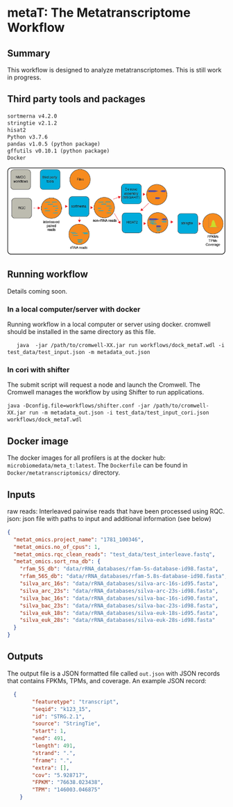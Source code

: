 # metaT: The Metatranscriptome Workflow
## Summary
This workflow is designed to analyze metatranscriptomes. This is still work in progress.

## Third party tools and packages
```
sortmerna v4.2.0
stringtie v2.1.2
hisat2
Python v3.7.6
pandas v1.0.5 (python package)
gffutils v0.10.1 (python package)
Docker
```

![metatranscriptomics workflow](docs/workflow_metatranscriptomics.png)
## Running workflow

Details coming soon.
<!-- ````
salloc -N 1 -C haswell -q interactive -t 04:00:00

/global/cfs/cdirs/m3408/ficus/pipeline_products

<!-- ``` -->
<!-- ### In local computer/server with third party tools installed and in PATH.
Running workflow in a local computer or server where all the dependencies are installed and in path. cromwell should be installed in the same directory as this file. 

`cd` into the folder and:

```
	$ java -jar /path/to/cromwell-XX.jar run workflows/metaT.wdl -i test_data/test_input.json -m metadata_out.json

``` -->

### In a local computer/server with docker
Running workflow in a local computer or server using docker. cromwell should be installed in the same directory as this file.

```
   java  -jar /path/to/cromwell-XX.jar run workflows/dock_metaT.wdl -i  test_data/test_input.json -m metadata_out.json 
```

###  In cori with shifter 

The submit script will request a node and launch the Cromwell.  The Cromwell manages the workflow by using Shifter to run applications.

```
java -Dconfig.file=workflows/shifter.conf -jar /path/to/cromwell-XX.jar run -m metadata_out.json -i test_data/test_input_cori.json workflows/dock_metaT.wdl

```
## Docker image

The docker images for all profilers is at the docker hub: `microbiomedata/meta_t:latest`. The `Dockerfile` can be found in `Docker/metatranscriptomics/` directory.


## Inputs
raw reads: Interleaved pairwise reads that have been processed using RQC.
json: json file with paths to input and additional information (see below)

```json
{
  "metat_omics.project_name": "1781_100346",
  "metat_omics.no_of_cpus": 1,
  "metat_omics.rqc_clean_reads": "test_data/test_interleave.fastq",
  "metat_omics.sort_rna_db": {
    "rfam_5S_db": "data/rRNA_databases/rfam-5s-database-id98.fasta",
    "rfam_56S_db": "data/rRNA_databases/rfam-5.8s-database-id98.fasta",
    "silva_arc_16s": "data/rRNA_databases/silva-arc-16s-id95.fasta",
    "silva_arc_23s": "data/rRNA_databases/silva-arc-23s-id98.fasta",
    "silva_bac_16s": "data/rRNA_databases/silva-bac-16s-id90.fasta",
    "silva_bac_23s": "data/rRNA_databases/silva-bac-23s-id98.fasta",
    "silva_euk_18s": "data/rRNA_databases/silva-euk-18s-id95.fasta",
    "silva_euk_28s": "data/rRNA_databases/silva-euk-28s-id98.fasta"
  }
}

```

## Outputs
The output file is a JSON formatted file called `out.json` with JSON records that contains FPKMs, TPMs, and coverage. An example JSON record:

```json
  {
        "featuretype": "transcript",
        "seqid": "k123_15",
        "id": "STRG.2.1",
        "source": "StringTie",
        "start": 1,
        "end": 491,
        "length": 491,
        "strand": ".",
        "frame": ".",
        "extra": [],
        "cov": "5.928717",
        "FPKM": "76638.023438",
        "TPM": "146003.046875"
    }


```

<!-- #TODO add documentation, get stuff from BIN -->